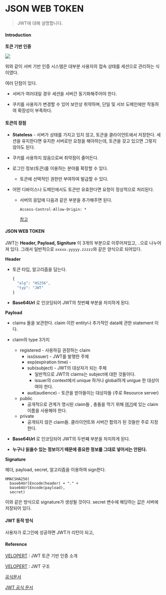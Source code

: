# JSON WEB TOKEN

> JWT에 대해 설명합니다.



#### Introduction

**토큰 기반 인증**



![](https://velopert.com/wp-content/uploads/2016/12/bb.png)



위와 같이 서버 기반 인증 시스템은 대부분 사용자의 접속 상태를 세션으로 관리하는 식이였다. 

여러 단점이 있다.

- 서버가 여러대일 경우 세션을 서버간 동기화해주어야 한다.  

- 쿠키를 사용자가 변경할 수 있어 보안상 취약하며, 단일 및 서브 도메인에만 작동하여 확장성이 부족하다.



#### 토큰의 장점

- **Stateless** - 서버가 상태를 가지고 있지 않고, 토큰을 클라이언트에서 저장한다. 세션을 유지한다면 유지한 서버로만 요청을 해야하는데, 토큰을 갖고 있으면 그렇지 않아도 된다.

- 쿠키를 사용하지 않음으로써 취약점이 줄어든다.

- 로그인 정보(토큰)를 이용하는 분야를 확장할 수 있다.

  - 토큰에 선택적인 권한만 부여하여 발급할 수 있다.

- 어떤 디바이스나 도메인에서도 토큰만 유효한다면 요청이 정상적으로 처리된다.

  - 서버의 응답에 다음과 같은 부분을 추가해주면 된다.

    ```shell
    Access-Control-Allow-Origin: *
    ```

    [참고]( https://developer.mozilla.org/ko/docs/Web/HTTP/Access_control_CORS )



#### JSON WEB TOKEN

JWT는 **Header, Payload, Signiture** 이 3개의 부분으로 이루어져있고, `.`으로 나누어져 있다. 그래서 일반적으로 ` xxxxx.yyyyy.zzzzz `와 같은 양식으로 되어있다.



**Header**

- 토큰 타입, 알고리즘을 담는다.

  ```javascript
  {
    "alg": "HS256",
    "typ": "JWT"
  }
  ```

- **Base64Url** 로 인코딩되어 JWT의 첫번쨰 부분을 차지하게 된다.



**Payload**

- claims 들을 보관한다. claim 이란 entity나 추가적인 data에 관한 statement 이다. 
- claim의 type 3가지
  - registered -  사용하길 권장하는 claim
    - iss(issuer) - JWT를 발행한 주체
    - exp(expiration time) - 
    - sub(subject) - JWT의 대상자가 되는 주체 
      - 일반적으로 JWT의 claims는 subject에 대한 것들이다.
      - issuer의 context에서 unique 하거나 global하게 unigue 한 대상이여야 한다.
    - aud(audience) - 토큰을 받아들이는 대상자들 (주로 Resource server)
  - public
    - 공개적으로 관계가 명시된 claim들 , 충돌을 막기 위해 [여기]( https://www.iana.org/assignments/jwt/jwt.xhtml )에 있는 claim 이름을 사용해야 한다.
  - private
    - 공개되지 않은 claim들. 클라이언트와 서버간 합의가 된 것들만 주로 지정한다. 
- **Base64Url** 로 인코딩되어 JWT의 두번쨰 부분을 차지하게 된다.

- **누구나 읽을수 있는 정보이기 때문에 중요한 정보를 그대로 넣어서는 안된다.**



**Signature**

헤더, payload, secret, 알고리즘을 이용하여 sign한다.

```hash
HMACSHA256(
  base64UrlEncode(header) + "." +
  base64UrlEncode(payload),
  secret)
```

이와 같은 방식으로 signature가 생성될 것이다. secret 변수에 해당하는 값은 서버에 저장되어 있다.



#### JWT 동작 방식

사용자가 로그인에 성공하면 JWT가 리턴이 되고, 



#### Reference

[VELOPERT](https://velopert.com/2350) : JWT 토큰 기반 인증 소개

[VELOPERT]( https://velopert.com/2389 ) : JWT 구조

[공식문서]( https://jwt.io/introduction/ )

[JWT 공식 문서]( https://tools.ietf.org/html/rfc7519#section-4.1 )


